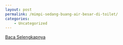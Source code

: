 ```yaml
---
layout: post
permalink: /mimpi-sedang-buang-air-besar-di-toilet/
categories:
    - Uncategorized
---
```


[Baca Selengkapnya](/04)
